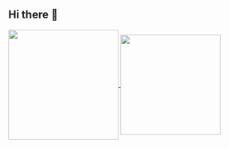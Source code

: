 ## Hi there 👋

<a href="https://github.com/ahaad1">
  <img height=220 align="center" src="https://github-readme-stats.vercel.app/api?username=ahaad1&theme=dark" />
</a>
<a href="https://github.com/ahaad1">
  <img height=200 align="center" src="https://github-readme-stats.vercel.app/api/top-langs?username=ahaad1&layout=compact&langs_count=8&card_width=350&theme=dark" />
</a>

